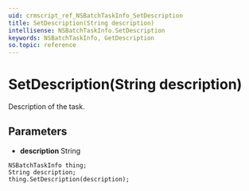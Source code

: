 ```yaml
---
uid: crmscript_ref_NSBatchTaskInfo_SetDescription
title: SetDescription(String description)
intellisense: NSBatchTaskInfo.SetDescription
keywords: NSBatchTaskInfo, GetDescription
so.topic: reference
---
```


# SetDescription(String description)

Description of the task.

## Parameters

* **description** String

```crmscript
NSBatchTaskInfo thing;
String description;
thing.SetDescription(description);
```


